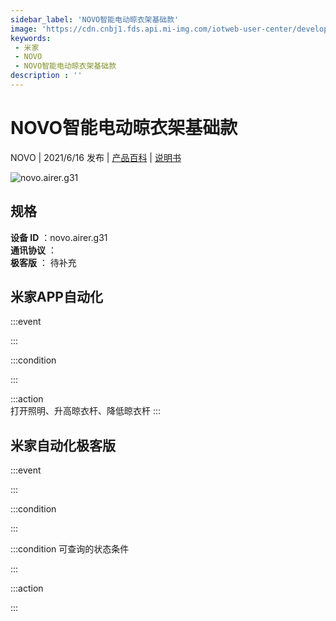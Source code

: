 ```yaml
---
sidebar_label: 'NOVO智能电动晾衣架基础款'
image: 'https://cdn.cnbj1.fds.api.mi-img.com/iotweb-user-center/developer_1680236003659mP0aF8X7.png?GalaxyAccessKeyId=AKVGLQWBOVIRQ3XLEW&Expires=9223372036854775807&Signature=/RPZR4MJ0QTw1D+Toa6j2QRyxJ8='
keywords: 
 - 米家
 - NOVO
 - NOVO智能电动晾衣架基础款
description : ''
---
```

# NOVO智能电动晾衣架基础款

NOVO | 2021/6/16 发布 | [产品百科](https://home.mi.com/webapp/content/baike/product/index.html?model=novo.airer.g31/) | [说明书](https://home.mi.com/views/introduction.html?model=novo.airer.g31&region=cn)

![novo.airer.g31](https://cdn.cnbj1.fds.api.mi-img.com/iotweb-user-center/developer_1680236003659mP0aF8X7.png?GalaxyAccessKeyId=AKVGLQWBOVIRQ3XLEW&Expires=9223372036854775807&Signature=/RPZR4MJ0QTw1D+Toa6j2QRyxJ8=)

## 规格  
> 
**设备 ID** ：novo.airer.g31  
**通讯协议** ：  
**极客版**  ： 待补充 


## 米家APP自动化  

:::event  

:::

:::condition  

:::

:::action   
打开照明、升高晾衣杆、降低晾衣杆
:::

## 米家自动化极客版  

:::event  

:::

:::condition  

:::

:::condition 可查询的状态条件  

:::

:::action  

:::

        
